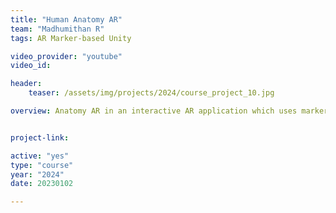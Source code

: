 ```yaml
---
title: "Human Anatomy AR"
team: "Madhumithan R"
tags: AR Marker-based Unity

video_provider: "youtube"
video_id:

header:
    teaser: /assets/img/projects/2024/course_project_10.jpg

overview: Anatomy AR in an interactive AR application which uses marker based AR to help kids learn human anatomy in a fun way. Using this one can rotate, zoom and toggle through various parts of the human body and interact with them instead of using the 2D textbook images to learn anatomy.


project-link:

active: "yes"
type: "course"
year: "2024"
date: 20230102

---
```

